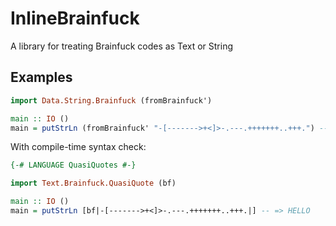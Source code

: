 # InlineBrainfuck
A library for treating Brainfuck codes as Text or String

## Examples
```haskell
import Data.String.Brainfuck (fromBrainfuck')

main :: IO ()
main = putStrLn (fromBrainfuck' "-[------->+<]>-.---.+++++++..+++.") -- => HELLO
```
With compile-time syntax check:
```haskell
{-# LANGUAGE QuasiQuotes #-}

import Text.Brainfuck.QuasiQuote (bf)

main :: IO ()
main = putStrLn [bf|-[------->+<]>-.---.+++++++..+++.|] -- => HELLO
